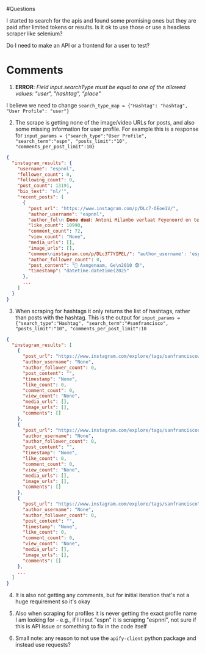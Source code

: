 #Questions

I started to search for the apis and found some promising ones but they are paid after limited tokens or results. Is it ok to use those or use a headless scraper like selenium?

Do I need to make an API or a frontend for a user to test?

# Comments

1. **ERROR**: *Field input.searchType must be equal to one of the allowed values: "user", "hashtag", "place"*

I believe we need to change `search_type_map = {"Hashtag": "hashtag", "User Profile": "user"}`

2. The scrape is getting none of the image/video URLs for posts, and also some missing information for user profile. For example this is a response for `input_params = {"search_type":"User Profile", "search_term":"espn", "posts_limit":"10", "comments_per_post_limit":10}`

```json
{
  "instagram_results": {
    "username": "espnnl",
    "follower_count": 0,
    "following_count": 0,
    "post_count": 13191,
    "bio_text": "nl/'",
    "recent_posts": [
      {
        "post_url": "https://www.instagram.com/p/DLc7-OEoe1V/",
        "author_username": "espnnl",
        "author_fol\n 𝐃𝐨𝐧𝐞 𝐝𝐞𝐚𝐥: Antoni Milambo verlaat Feyenoord en tekent voor vijf jaar bij Brentford.": "timestamp",
        "like_count": 10990,
        "comment_count": 72,
        "view_count": "None",
        "media_urls": [],
        "image_urls": [],
        "commen\ninstagram.com/p/DLc3T7YIPEL/": "author_username': 'espnnl",
        "author_follower_count": 0,
        "post_content": "👶 Aangenaam, Ge\n2010 😨",
        "timestamp": "datetime.datetime(2025"
      },
      ...
    ]
  }
}
```

3. When scraping for hashtags it only returns the list of hashtags, rather than posts with the hashtag. This is the output for `input_params = {"search_type":"Hashtag", "search_term":"#sanfrancisco", "posts_limit":"10", "comments_per_post_limit":10`

```json
{
  "instagram_results": [
    {
      "post_url": "https://www.instagram.com/explore/tags/sanfranciscoweed/",
      "author_username": "None",
      "author_follower_count": 0,
      "post_content": "",
      "timestamp": "None",
      "like_count": 0,
      "comment_count": 0,
      "view_count": "None",
      "media_urls": [],
      "image_urls": [],
      "comments": []
    },
    {
      "post_url": "https://www.instagram.com/explore/tags/sanfranciscodemacor%c3%ads",
      "author_username": "None",
      "author_follower_count": 0,
      "post_content": "",
      "timestamp": "None",
      "like_count": 0,
      "comment_count": 0,
      "view_count": "None",
      "media_urls": [],
      "image_urls": [],
      "comments": []
    },
    {
      "post_url": "https://www.instagram.com/explore/tags/sanfrancisco",
      "author_username": "None",
      "author_follower_count": 0,
      "post_content": "",
      "timestamp": "None",
      "like_count": 0,
      "comment_count": 0,
      "view_count": "None",
      "media_urls": [],
      "image_urls": [],
      "comments": []
    },
    ...
  ]
}
```

4. It is also not getting any comments, but for initial iteration that's not a huge requirement so it's okay

5. Also when scraping for profiles it is never getting the exact profile name I am looking for - e.g., if I input "espn" it is scraping "espnnl", not sure if this is API issue or something to fix in the code itself

6. Small note: any reason to not use the `apify-client` python package and instead use requests?